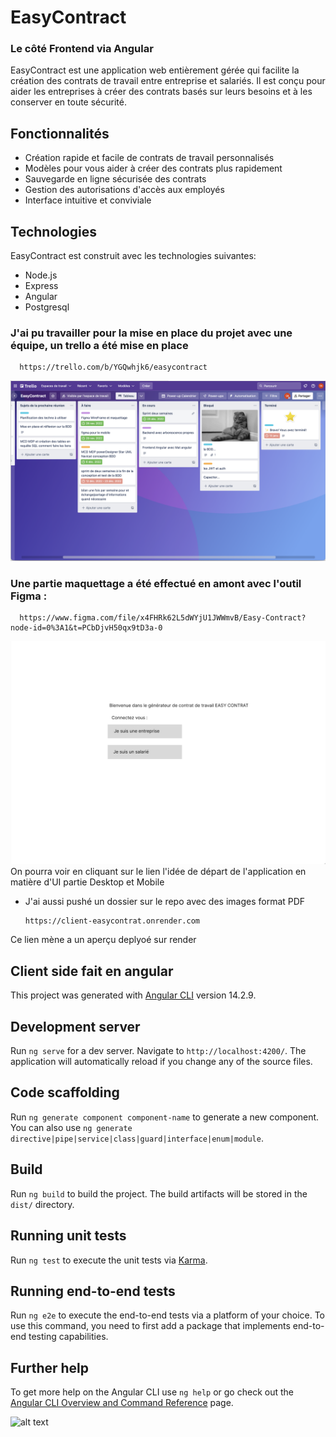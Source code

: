 # EasyContract
### Le côté Frontend via Angular
EasyContract est une application web entièrement gérée qui facilite la création des contrats de travail entre entreprise et salariés. Il est conçu pour aider les entreprises à créer des contrats basés sur leurs besoins et à les conserver en toute sécurité.

## Fonctionnalités

- Création rapide et facile de contrats de travail personnalisés
- Modèles pour vous aider à créer des contrats plus rapidement
- Sauvegarde en ligne sécurisée des contrats
- Gestion des autorisations d'accès aux employés
- Interface intuitive et conviviale

## Technologies

EasyContract est construit avec les technologies suivantes:

- Node.js
- Express
- Angular
- Postgresql


### J'ai pu travailler pour la mise en place du projet avec une équipe, un trello a été mise en place

      https://trello.com/b/YGQwhjk6/easycontract
![alt text](https://github.com/Sulayman74/EasyContract/blob/main/images/trello_EasyContract.jpg?raw=true)
### Une partie maquettage a été effectué en amont avec l'outil Figma :

      https://www.figma.com/file/x4FHRk62L5dWYjU1JWWmvB/Easy-Contract?node-id=0%3A1&t=PCbDjvH50qx9tD3a-0
![alt text](https://github.com/Sulayman74/Client-easyContract/blob/main/maquettage/Figma/Accueil.png?raw=true)
On pourra voir en cliquant sur le lien l'idée de départ de l'application en matière d'UI partie Desktop et Mobile
* J'ai aussi pushé un dossier sur le repo avec des images format PDF

      https://client-easycontrat.onrender.com
      
Ce lien mène a un aperçu deplyoé sur render

## Client side fait en angular


This project was generated with [Angular CLI](https://github.com/angular/angular-cli) version 14.2.9.

## Development server

Run `ng serve` for a dev server. Navigate to `http://localhost:4200/`. The application will automatically reload if you change any of the source files.

## Code scaffolding

Run `ng generate component component-name` to generate a new component. You can also use `ng generate directive|pipe|service|class|guard|interface|enum|module`.

## Build

Run `ng build` to build the project. The build artifacts will be stored in the `dist/` directory.

## Running unit tests

Run `ng test` to execute the unit tests via [Karma](https://karma-runner.github.io).

## Running end-to-end tests

Run `ng e2e` to execute the end-to-end tests via a platform of your choice. To use this command, you need to first add a package that implements end-to-end testing capabilities.

## Further help

To get more help on the Angular CLI use `ng help` or go check out the [Angular CLI Overview and Command Reference](https://angular.io/cli) page.

![alt text](https://encrypted-tbn0.gstatic.com/images?q=tbn:ANd9GcRx_Wes5gHvyJRnooboklj-igWPKTx4xspmTg&usqp=CAU)
